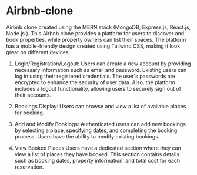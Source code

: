 # Airbnb-clone 

Airbnb clone created using the MERN stack (MongoDB, Express.js, React.js, Node.js ). This Airbnb clone provides a platform for users to discover and book properties, while property owners can list their spaces. The platform has a mobile-friendly design created using Tailwind CSS, making it look great on different devices.

1. Login/Registration/Logout:
Users can create a new account by providing necessary information such as email and password. Existing users can log in using their registered credentials. The user's passwords are encrypted to enhance the security of user data. Also, the platform includes a logout functionality, allowing users to securely sign out of their accounts.

2. Bookings Display:
Users can browse and view a list of available places for booking.

3. Add and Modify Bookings:
Authenticated users can add new bookings by selecting a place, specifying dates, and completing the booking process. Users have the ability to modify existing bookings.

4. View Booked Places
Users have a dedicated section where they can view a list of places they have booked. This section contains details such as booking dates, property information, and total cost for each reservation.

  
